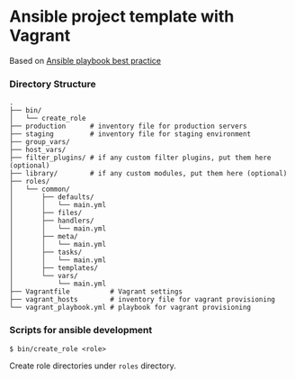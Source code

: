 Ansible project template with Vagrant
=====================================

Based on [Ansible playbook best practice](http://docs.ansible.com/playbooks_best_practices.html)

### Directory Structure

```
.
├── bin/
│   └── create_role
├── production      # inventory file for production servers
├── staging         # inventory file for staging environment
├── group_vars/
├── host_vars/
├── filter_plugins/ # if any custom filter plugins, put them here (optional)
├── library/        # if any custom modules, put them here (optional)
├── roles/
│   └── common/
│       ├── defaults/
│       │   └── main.yml
│       ├── files/
│       ├── handlers/
│       │   └── main.yml
│       ├── meta/
│       │   └── main.yml
│       ├── tasks/
│       │   └── main.yml
│       ├── templates/
│       └── vars/
│           └── main.yml
├── Vagrantfile          # Vagrant settings
├── vagrant_hosts        # inventory file for vagrant provisioning
└── vagrant_playbook.yml # playbook for vagrant provisioning
```



### Scripts for ansible development

```
$ bin/create_role <role>
```

Create role directories under `roles` directory.
